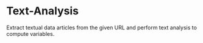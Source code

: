 # Text-Analysis
Extract textual data articles from the given URL and perform text analysis to compute variables.

